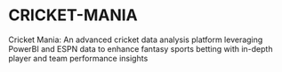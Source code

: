 # CRICKET-MANIA
Cricket Mania: An advanced cricket data analysis platform leveraging PowerBI and ESPN data to enhance fantasy sports betting with in-depth player and team performance insights
